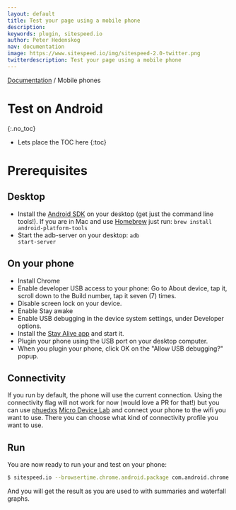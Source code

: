 ```yaml
---
layout: default
title: Test your page using a mobile phone
description:
keywords: plugin, sitespeed.io
author: Peter Hedenskog
nav: documentation
image: https://www.sitespeed.io/img/sitespeed-2.0-twitter.png
twitterdescription: Test your page using a mobile phone
---
```

[Documentation](/documentation/sitespeed.io/) / Mobile phones

# Test on Android
{:.no_toc}

* Lets place the TOC here
{:toc}

# Prerequisites

## Desktop
 * Install the [Android SDK](http://developer.android.com/sdk/index.html#downloads) on your desktop (get just the command line tools!). If you are in Mac and use [Homebrew](http://brew.sh/) just run: <code>brew install android-platform-tools</code>
 * Start the adb-server on your desktop: <code>adb start-server</code>

## On your phone
 * Install Chrome
 * Enable developer USB access to your phone: Go to About device, tap it, scroll down to the Build number, tap it seven (7) times.
 * Disable screen lock on your device.
 * Enable Stay awake
 * Enable USB debugging in the device system settings, under Developer options.
 * Install the [Stay Alive app](https://play.google.com/store/apps/details?id=com.synetics.stay.alive) and start it.
 * Plugin your phone using the USB port on your desktop computer.
 * When you plugin your phone, click OK on the "Allow USB debugging?" popup.

## Connectivity
If you run by default, the phone will use the current connection. Using the connectivity flag will not work for now (would love a PR for that!) but you can use [phuedxs](https://github.com/phuedx) [Micro Device Lab](https://github.com/phuedx/micro-device-lab) and connect your phone to the wifi you want to use. There you can choose what kind of connectivity profile you want to use.

## Run
You are now ready to run your and test on your phone:

~~~bash
$ sitespeed.io --browsertime.chrome.android.package com.android.chrome https://www.sitespeed.io  
~~~

And you will get the result as you are used to with summaries and waterfall graphs.
